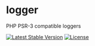 # logger
PHP PSR-3 compatible loggers

[![Latest Stable Version](https://poser.pugx.org/phyrexia/log/v/stable)](https://packagist.org/packages/phyrexia/log)
[![License](https://poser.pugx.org/phyrexia/log/license)](https://packagist.org/packages/phyrexia/log)
